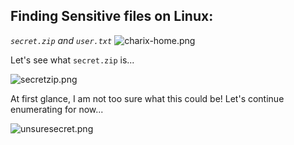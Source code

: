 ## Finding Sensitive files on Linux: 


*`secret.zip` and `user.txt`*
![charix-home.png](../../../../_resources/charix-home.png)

Let's see what `secret.zip` is...


![secretzip.png](../../../../_resources/secretzip.png)

At first glance, I am not too sure what this could be! Let's continue enumerating for now...



![unsuresecret.png](../../../../_resources/unsuresecret.png)